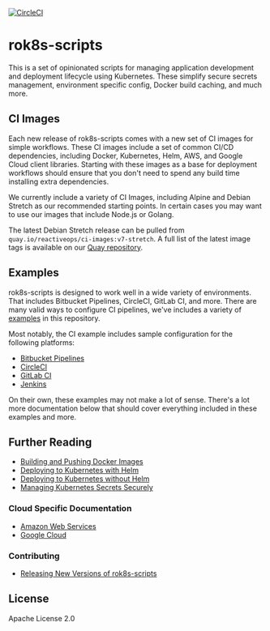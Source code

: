 [![CircleCI](https://circleci.com/gh/reactiveops/rok8s-scripts.svg?style=svg)](https://circleci.com/gh/reactiveops/rok8s-scripts)

# rok8s-scripts

This is a set of opinionated scripts for managing application development and deployment lifecycle using Kubernetes. These simplify secure secrets management, environment specific config, Docker build caching, and much more.

## CI Images

Each new release of rok8s-scripts comes with a new set of CI images for simple workflows. These CI images include a set of common CI/CD dependencies, including Docker, Kubernetes, Helm, AWS, and Google Cloud client libraries. Starting with these images as a base for deployment workflows should ensure that you don't need to spend any build time installing extra dependencies.

We currently include a variety of CI Images, including Alpine and Debian Stretch as our recommended starting points. In certain cases you may want to use our images that include Node.js or Golang.

The latest Debian Stretch release can be pulled from `quay.io/reactiveops/ci-images:v7-stretch`. A full list of the latest image tags is available on our [Quay repository](https://quay.io/repository/reactiveops/ci-images).

## Examples

rok8s-scripts is designed to work well in a wide variety of environments. That includes Bitbucket Pipelines, CircleCI, GitLab CI, and more. There are many valid ways to configure CI pipelines, we've includes a variety of [examples](/examples) in this repository.

Most notably, the CI example includes sample configuration for the following platforms:

- [Bitbucket Pipelines](/examples/ci/bitbucket-pipelines.yml)
- [CircleCI](/examples/ci/.circleci/config.yml)
- [GitLab CI](/examples/ci/.gitlab-ci.yml)
- [Jenkins](/examples/ci/Jenkinsfile)

On their own, these examples may not make a lot of sense. There's a lot more documentation below that should cover everything included in these examples and more.

## Further Reading

- [Building and Pushing Docker Images](/docs/docker.md)
- [Deploying to Kubernetes with Helm](/docs/helm.md)
- [Deploying to Kubernetes without Helm](/docs/without_helm.md)
- [Managing Kubernetes Secrets Securely](/docs/secrets.md)

### Cloud Specific Documentation
- [Amazon Web Services](/docs/aws.md)
- [Google Cloud](/docs/gcp.md)

### Contributing
- [Releasing New Versions of rok8s-scripts](/docs/releasing.md)

## License
Apache License 2.0
